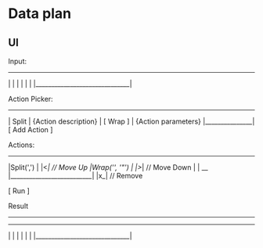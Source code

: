 # Data plan

## UI

Input:
 ______________________________
|                              |
|                              |
|                              |
|______________________________|

Action Picker:
 _______________
|   Split       | {Action description}
| [ Wrap      ] | {Action parameters}
|_______________| [ Add Action ]

Actions:
 __________________________   __
|Split(',')                | |<_| // Move Up
|Wrap('', '"')             | |>_| // Move Down
|                          |  __
|__________________________| |x_| // Remove

[ Run ]

Result
________________________________
 ______________________________
|                              |
|                              |
|                              |
|______________________________|
